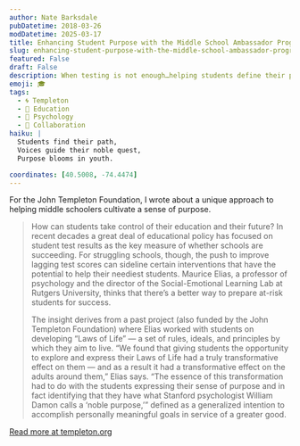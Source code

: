 ```yaml
---
author: Nate Barksdale
pubDatetime: 2018-03-26
modDatetime: 2025-03-17
title: Enhancing Student Purpose with the Middle School Ambassador Program
slug: enhancing-student-purpose-with-the-middle-school-ambassador-program
featured: False
draft: False
description: When testing is not enough…helping students define their purpose
emoji: 🎓
tags:
  - 🌀 Templeton
  - 🏫 Education
  - 🧠 Psychology
  - 🤝 Collaboration
haiku: |
  Students find their path,  
  Voices guide their noble quest,  
  Purpose blooms in youth.

coordinates: [40.5008, -74.4474]
---
```


For the John Templeton Foundation, I wrote about a unique approach to helping middle schoolers cultivate a sense of purpose.

> How can students take control of their education and their future? In recent decades a great deal of educational policy has focused on student test results as the key measure of whether schools are succeeding. For struggling schools, though, the push to improve lagging test scores can sideline certain interventions that have the potential to help their neediest students. Maurice Elias, a professor of psychology and the director of the Social-Emotional Learning Lab at Rutgers University, thinks that there’s a better way to prepare at-risk students for success.
>
> The insight derives from a past project (also funded by the John Templeton Foundation) where Elias worked with students on developing “Laws of Life” — a set of rules, ideals, and principles by which they aim to live. “We found that giving students the opportunity to explore and express their Laws of Life had a truly transformative effect on them — and as a result it had a transformative effect on the adults around them,” Elias says. “The essence of this transformation had to do with the students expressing their sense of purpose and in fact identifying that they have what Stanford psychologist William Damon calls a ‘noble purpose,’” defined as a generalized intention to accomplish personally meaningful goals in service of a greater good.

[Read more at templeton.org](https://www.templeton.org/grant/enhancing-student-purpose-with-the-middle-school-ambassador-program-a-collaborative-action-research-study-2)
